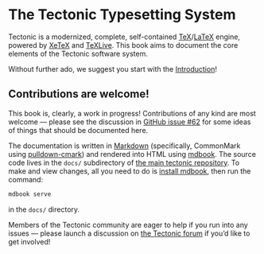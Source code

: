 # The Tectonic Typesetting System

Tectonic is a modernized, complete, self-contained
[TeX](https://en.wikipedia.org/wiki/TeX)/[LaTeX](https://www.latex-project.org/)
engine, powered by [XeTeX](http://xetex.sourceforge.net/) and
[TeXLive](https://www.tug.org/texlive/). This book aims to document the core
elements of the Tectonic software system.

Without further ado, we suggest you start with the [Introduction]!

[Introduction]: ./introduction/index.md


## Contributions are welcome!

This book is, clearly, a work in progress! Contributions of any kind are most
welcome — please see the discussion in
[GitHub issue #62](https://github.com/tectonic-typesetting/tectonic/issues/62)
for some ideas of things that should be documented here.

The documentation is written in [Markdown] (specifically, CommonMark using
[pulldown-cmark]) and rendered into HTML using [mdbook]. The source code lives
in the `docs/` subdirectory of [the main tectonic repository]. To make and view
changes, all you need to do is [install mdbook], then run the command:

```sh
mdbook serve
```

in the `docs/` directory.

[Markdown]: https://commonmark.org/
[pulldown-cmark]: https://crates.io/crates/pulldown-cmark
[mdbook]: https://rust-lang-nursery.github.io/mdBook/
[the main tectonic repository]: https://github.com/tectonic-typesetting/tectonic
[install mdbook]: https://github.com/rust-lang-nursery/mdBook#installation

Members of the Tectonic community are eager to help if you run into any issues —
please launch a discussion on [the Tectonic forum] if you’d like to get
involved!

[the Tectonic forum]: https://github.com/tectonic-typesetting/tectonic/discussions

